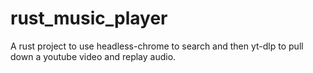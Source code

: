 # rust_music_player
A rust project to use headless-chrome to search and then yt-dlp to pull down a youtube video and replay audio.
